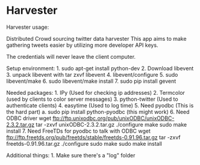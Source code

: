 Harvester
=========

Harvester usage: 


Distributed Crowd sourcing twitter data harvester
This app aims to make gathering tweets easier by utilizing more developer API keys. 

The credentials will never leave the client computer. 

Setup environment:
	1. sudo apt-get install python-dev
	2. Download libevent
	3. unpack libevent with tar zxvf libevent
	4. libevent/configure
	5. sudo libevent/make
	6. sudo libevent/make install
	7. sudo pip install gevent

Needed packages:
	1. IPy (Used for checking ip addresses)
	2. Termcolor (used by clients to color server messages)
	3. python-twitter (Used to authenticate clients)
	4. easytime (Used to log time)
	5. Need pyodbc (This is the hard part)
		a. sudo pip install python-pyodbc (this might work)
	6. Need ODBC driver 
		wget ftp://ftp.unixodbc.org/pub/unixODBC/unixODBC-2.3.2.tar.gz
		tar -zxvf unixODBC-2.3.2.tar.gz
		./configure
		make
		sudo make install
	7. Need FreeTDs for pyodbc to talk with ODBC
		wget ftp://ftp.freetds.org/pub/freetds/stable/freetds-0.91.96.tar.gz
		tar -zxvf freetds-0.91.96.tar.gz
		./configure
		sudo make
		sudo make install
		

		

Additional things:
	1. Make sure there's a "log" folder
	
